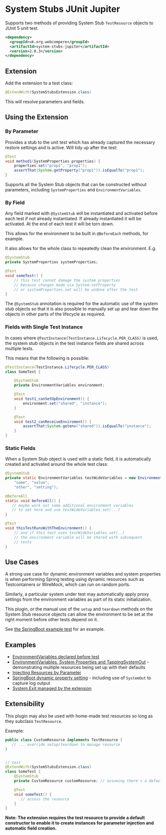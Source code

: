 # System Stubs JUnit Jupiter

Supports two methods of providing System Stub `TestResource` objects to
JUnit 5 unit test.

```xml
<dependency>
  <groupId>uk.org.webcompere</groupId>
  <artifactId>system-stubs-jupiter</artifactId>
  <version>2.0.3</version>
</dependency>
```

## Extension

Add the extension to a test class:

```java
@ExtendWith(SystemStubsExtension.class)
```

This will resolve parameters and fields.

## Using the Extension
### By Parameter

Provides a stub to the unit test which has already captured the necessary
restore settings and is active. Will tidy up after the test:

```java
@Test
void method1(SystemProperties properties) {
    properties.set("prop1", "prop1");
    assertThat(System.getProperty("prop1")).isEqualTo("prop1");
}
```

Supports all the System Stub objects that can be constructed without
parameters, including `SystemProperties` and `EnvironmentVariables`.

### By Field

Any field marked with `@SystemStub` will be instantiated and activated before
each test if not already instantiated. If already instantiated it
will be activated. At the end of each test it will be torn down.

This allows for the environment to be built in `@BeforeEach` methods, for example.

It also allows for the whole class to repeatedly clean the environment. E.g.

```java
@SystemStub
private SystemProperties systemProperties;

@Test
void someTest() {
    // this test cannot damage the system properties
    // because changes made via System.setProperty
    // or systemProperties.set will be undone after the test
}
```

The `@SystemStub` annotation is required for the automatic use of the
system stub objects so that it is also possible to manually set up and tear down
the objects in other parts of the lifecycle as required.

### Fields with Single Test Instance

In cases where `@TestInstance(TestInstance.Lifecycle.PER_CLASS)` is used,
the system stub objects in the test instance fields are shared across multiple tests.

This means that the following is possible:

```java
@TestInstance(TestInstance.Lifecycle.PER_CLASS)
class SomeTest {

    @SystemStub
    private EnvironmentVariables environment;

    @Test
    void test1_canSetUpEnvironment() {
        environment.set("shared", "instance");
    }

    @Test
    void test2_canReceiveEnviroment() {
        assertThat(System.getenv("shared")).isEqualTo("instance");
    }
}
```

### Static Fields

When a System Stub object is used with a static field, it is
automatically created and activated around the whole test class:

```java
@SystemStub
private static EnvironmentVariables testWideVariables = new EnvironmentVariables(
    "some", "value",
    "other", "setting");

@BeforeAll
static void beforeAll() {
   // maybe work out some additional environment variables
   // to set here and use testWideVariables.set(...)
}

@Test
void thisTestRunsWithTheEnvironment() {
    // and if this test uses testWideVariables.set(..)
    // the environment variable will be shared with subsequent
    // tests
}
```
## Use Cases

A strong use case for dynamic environment variables and system properties is
when performing Spring testing using dynamic resources such as Testcontainers
or WireMock, which can run on random ports.

Similarly, a particular system under test may automatically apply proxy
settings from the environment variables as part of its static initialization.

This plugin, or the manual use of the `setup` and `teardown` methods
on the System Stub resource objects can allow the environment
to be set at the right moment before other tests depend on it.

See [the SpringBoot example test](src/test/java/uk/org/webcompere/systemstubs/jupiter/examples/SpringAppWithDynamicPropertiesTest.java) for an example.

## Examples

- [EnvironmentVariables declared before test](src/test/java/uk/org/webcompere/systemstubs/jupiter/examples/WithEnvironmentVariables.java)
- [EnvironmentVariables, System Properties and TappingSystemOut](src/test/java/uk/org/webcompere/systemstubs/jupiter/examples/MultipleTestResources.java) - demonstrating
multiple resources being set up with their defaults
- [Injecting Resources by Parameter](src/test/java/uk/org/webcompere/systemstubs/jupiter/examples/InjectByParameter.java)
- [SpringBoot dynamic property setting](src/test/java/uk/org/webcompere/systemstubs/jupiter/examples/SpringAppWithDynamicPropertiesTest.java) - including use of `SystemOut` to capture log output
- [System.Exit managed by the extension](src/test/java/uk/org/webcompere/systemstubs/jupiter/examples/SystemExitUseCase.java)

## Extensibility

This plugin may also be used with home-made test resources so long
as they subclass `TestResource`.

Example:

```java
public class CustomResource implements TestResource {
   // ... override setup/teardown to manage resource
}


// test
@ExtendWith(SystemStubsExtension.class)
class SomeTest {
    @SystemStub
    private CustomResource customResource; // assuming there's a default constructor

    @Test
    void someTest() {
       // access the resource
    }
}
```

**Note: The extension requires the test resource to provide a default constructor to enable it to create
instances for parameter injection and automatic field creation.**
